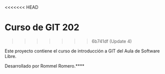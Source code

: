 <<<<<<< HEAD
# Curso de GIT 202

>>>>>>> 6b741df (Update 4)

Este proyecto contiene el curso de introducción a GIT del Aula de Software Libre.

Desarrollado por Rommel Romero.****
